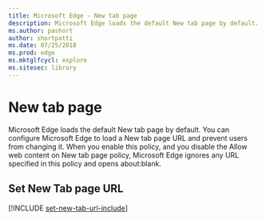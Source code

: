 ```yaml
---
title: Microsoft Edge - New tab page 
description: Microsoft Edge loads the default New tab page by default. You can configure Microsoft Edge to load a New tab page URL and prevent users from changing it. 
ms.author: pashort
author: shortpatti
ms.date: 07/25/2018
ms.prod: edge
ms.mktglfcycl: explore
ms.sitesec: library
---
```



# New tab page 


Microsoft Edge loads the default New tab page by default. You can configure Microsoft Edge to load a New tab page URL and prevent users from changing it.  When you enable this policy, and you disable the Allow web content on New tab page policy, Microsoft Edge ignores any URL specified in this policy and opens about:blank. 


## Set New Tab page URL 
[!INCLUDE [set-new-tab-url-include](../includes/set-new-tab-url-include.md)]